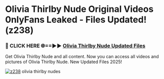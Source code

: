 # Olivia Thirlby Nude Original Videos 0nlyFans Leaked - Files Updated! (z238)

<h3>🔴 CLICK HERE 🌐==►► <a href="https://tinyurl.com/5h6xmrr3" rel="nofollow">Olivia Thirlby Nude Updated Files</a></h3>

Get Olivia Thirlby Nude and all content. Now you can access all videos and pictures of Olivia Thirlby Nude. New Updated Files 2025!

[![z238](https://i.imgur.com/KVD873Z.gif)](https://tinyurl.com/5h6xmrr3)
olivia thirlby nudes
